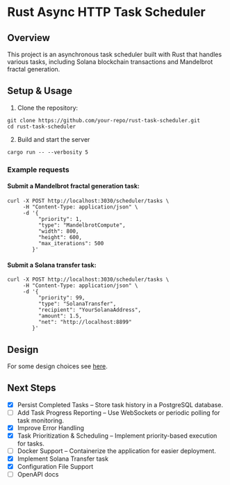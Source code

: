 # Rust Async HTTP Task Scheduler

## Overview

This project is an asynchronous task scheduler built with Rust that handles various tasks,
including Solana blockchain transactions and Mandelbrot fractal generation.

## Setup & Usage
1. Clone the repository:
```
git clone https://github.com/your-repo/rust-task-scheduler.git
cd rust-task-scheduler
```

2. Build and start the server
```
cargo run -- --verbosity 5
```

### Example requests
#### Submit a Mandelbrot fractal generation task:
```
curl -X POST http://localhost:3030/scheduler/tasks \
     -H "Content-Type: application/json" \
     -d '{
          "priority": 1,
          "type": "MandelbrotCompute",
          "width": 800,
          "height": 600,
          "max_iterations": 500
        }'
```

#### Submit a Solana transfer task:
```
curl -X POST http://localhost:3030/scheduler/tasks \
     -H "Content-Type: application/json" \
     -d '{
          "priority": 99,
          "type": "SolanaTransfer",
          "recipient": "YourSolanaAddress",
          "amount": 1.5,
          "net": "http://localhost:8899"
        }'
```

## Design
For some design choices see [here](design.md).

## Next Steps

- [x] Persist Completed Tasks – Store task history in a PostgreSQL database.
- [ ] Add Task Progress Reporting – Use WebSockets or periodic polling for task monitoring.
- [x] Improve Error Handling
- [x] Task Prioritization & Scheduling – Implement priority-based execution for tasks.
- [ ] Docker Support – Containerize the application for easier deployment.
- [x] Implement Solana Transfer task
- [x] Configuration File Support
- [ ] OpenAPI docs